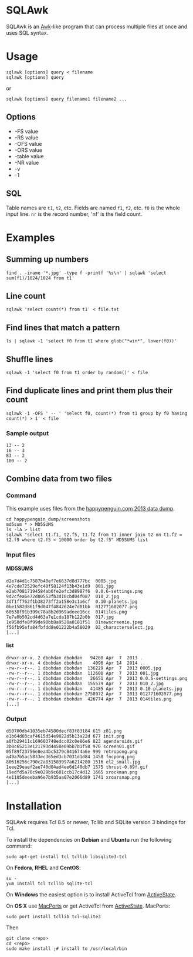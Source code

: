 # SQLAwk

SQLAwk is an [Awk](http://awk.info/)-like program that can process multiple files at once and uses SQL syntax.

# Usage

    sqlawk [options] query < filename
    sqlawk [options] query

or

    sqlawk [options] query filename1 filename2 ...

## Options

* -FS value
* -RS value
* -OFS value
* -ORS value
* -table value
* -NR value
* -v
* -1

## SQL

Table names are `t1`, `t2`, etc. Fields are named `f1`, `f2`, etc. `f0` is the whole input line. `nr` is the record number, 'nf' is the field count.

# Examples

## Summing up numbers

    find . -iname '*.jpg' -type f -printf '%s\n' | sqlawk 'select sum(f1)/1024/1024 from t1'

## Line count

    sqlawk 'select count(*) from t1' < file.txt

## Find lines that match a pattern

    ls | sqlawk -1 'select f0 from t1 where glob("*win*", lower(f0))'

## Shuffle lines

    sqlawk -1 'select f0 from t1 order by random()' < file

## Find duplicate lines and print them plus their count

    sqlawk -1 -OFS ' -- ' 'select f0, count(*) from t1 group by f0 having count(*) > 1' < file

### Sample output

    13 -- 2
    16 -- 3
    83 -- 2
    100 -- 2

## Combine data from two files

### Command

This example uses files from the [happypenguin.com 2013 data dump](https://archive.org/details/happypenguin_xml_dump_2013).

    cd happypenguin_dump/screenshots
    md5sum * > MD5SUMS
    ls -la > list
    sqlawk "select t1.f1, t2.f5, t1.f2 from t1 inner join t2 on t1.f2 = t2.f9 where t2.f5 < 10000 order by t2.f5" MD5SUMS list

### Input files

#### MD5SUMS
```
d2e7d4d1c7587b40ef7e6637d8d777bc  0005.jpg
4e7cde72529efc40f58124f13b43e1d9  001.jpg
e2ab70817194584ab6fe2efc3d8987f6  0.0.6-settings.png
9d2cfea6e72d00553fb3d10cbd04f087  010_2.jpg
3df1ff762f1b38273ff2a158e3c1a6cf  0.10-planets.jpg
0be1582d861f9d047f4842624e7d01bb  012771602077.png
60638f91b399c78a8b2d969adeee16cc  014tiles.png
7e7a0b502cd4d63a7e1cda187b122b0b  017.jpg
1e958dfe8f99de90bb8a9520a0181f51  01newscreenie.jpeg
f56fb95efa84fbfdd8e01222b4a58029  02_characterselect.jpg
[...]
```

#### list

```
drwxr-xr-x. 2 dbohdan dbohdan   94208 Apr  7  2013 .
drwxr-xr-x. 4 dbohdan dbohdan    4096 Apr 14  2014 ..
-rw-r--r--. 1 dbohdan dbohdan  136229 Apr  7  2013 0005.jpg
-rw-r--r--. 1 dbohdan dbohdan  112600 Apr  7  2013 001.jpg
-rw-r--r--. 1 dbohdan dbohdan   26651 Apr  7  2013 0.0.6-settings.png
-rw-r--r--. 1 dbohdan dbohdan  155579 Apr  7  2013 010_2.jpg
-rw-r--r--. 1 dbohdan dbohdan   41485 Apr  7  2013 0.10-planets.jpg
-rw-r--r--. 1 dbohdan dbohdan 2758972 Apr  7  2013 012771602077.png
-rw-r--r--. 1 dbohdan dbohdan  426774 Apr  7  2013 014tiles.png
[...]
```

### Output

```
d50700db41035eb74580decf83f83184 615 z81.png
e1b64d03caf4615d54e9022d5b13a22d 677 init.png
a0fb29411c169603748edcc02c0e86e6 823 agendaroids.gif
3b0c65213e121793d4458e09bb7b1f58 970 screen01.gif
05f89f23756e8ea4bc5379c841674a6e 999 retropong.png
a49a7b5ac5833ec365ed3cb7031d1d84 1458 fncpong.png
80616256c790c2a831583997a6214280 1516 el2_small.jpg
1eee29eaef2ae740d04ad4ee6d140db7 1575 thrust-0.89f.gif
19edfd5a70c9e029b9c601ccb17c4d12 1665 xrockman.png
4e1105deeeba96e7b935aa07e2066d89 1741 xroarsnap.png
[...]
```

# Installation

SQLAwk requires Tcl 8.5 or newer, Tcllib and SQLite version 3 bindings for Tcl.

To install the dependencies on **Debian** and **Ubuntu** run the following command:

    sudo apt-get install tcl tcllib libsqlite3-tcl

On **Fedora**, **RHEL** and **CentOS**:

    su -
    yum install tcl tcllib sqlite-tcl

On **Windows** the easiest option is to install ActiveTcl from [ActiveState](http://activestate.com/).

On **OS X** use [MacPorts](https://www.macports.org/) or get ActiveTcl from [ActiveState](http://activestate.com/). MacPorts:

    sudo port install tcllib tcl-sqlite3

Then

    git clone <repo>
    cd <repo>
    sudo make install ;# install to /usr/local/bin
